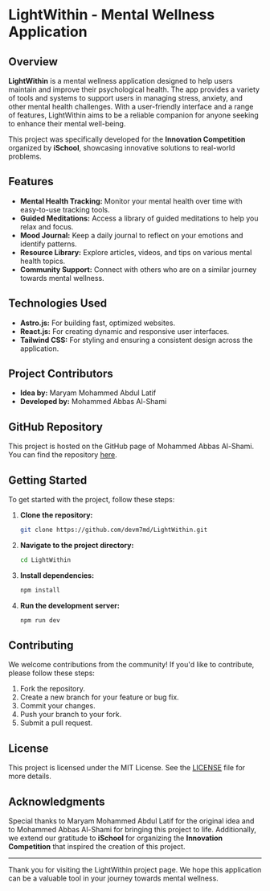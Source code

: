 # LightWithin - Mental Wellness Application

## Overview

**LightWithin** is a mental wellness application designed to help users maintain and improve their psychological health. The app provides a variety of tools and systems to support users in managing stress, anxiety, and other mental health challenges. With a user-friendly interface and a range of features, LightWithin aims to be a reliable companion for anyone seeking to enhance their mental well-being.

This project was specifically developed for the **Innovation Competition** organized by **iSchool**, showcasing innovative solutions to real-world problems.

## Features

- **Mental Health Tracking:** Monitor your mental health over time with easy-to-use tracking tools.
- **Guided Meditations:** Access a library of guided meditations to help you relax and focus.
- **Mood Journal:** Keep a daily journal to reflect on your emotions and identify patterns.
- **Resource Library:** Explore articles, videos, and tips on various mental health topics.
- **Community Support:** Connect with others who are on a similar journey towards mental wellness.

## Technologies Used

- **Astro.js:** For building fast, optimized websites.
- **React.js:** For creating dynamic and responsive user interfaces.
- **Tailwind CSS:** For styling and ensuring a consistent design across the application.

## Project Contributors

- **Idea by:** Maryam Mohammed Abdul Latif
- **Developed by:** Mohammed Abbas Al-Shami

## GitHub Repository

This project is hosted on the GitHub page of Mohammed Abbas Al-Shami. You can find the repository [here](https://github.com/devM7MD/LightWithin).

## Getting Started

To get started with the project, follow these steps:

1. **Clone the repository:**
   ```bash
   git clone https://github.com/devm7md/LightWithin.git
   ```
2. **Navigate to the project directory:**
   ```bash
   cd LightWithin
   ```
3. **Install dependencies:**
   ```bash
   npm install
   ```
4. **Run the development server:**
   ```bash
   npm run dev
   ```

## Contributing

We welcome contributions from the community! If you'd like to contribute, please follow these steps:

1. Fork the repository.
2. Create a new branch for your feature or bug fix.
3. Commit your changes.
4. Push your branch to your fork.
5. Submit a pull request.

## License

This project is licensed under the MIT License. See the [LICENSE](LICENSE) file for more details.

## Acknowledgments

Special thanks to Maryam Mohammed Abdul Latif for the original idea and to Mohammed Abbas Al-Shami for bringing this project to life. Additionally, we extend our gratitude to **iSchool** for organizing the **Innovation Competition** that inspired the creation of this project.

---

Thank you for visiting the LightWithin project page. We hope this application can be a valuable tool in your journey towards mental wellness.
